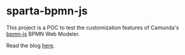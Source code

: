 # sparta-bpmn-js

This project is a POC to test the customization features of Camunda's [bpmn-js](https://github.com/bpmn-io/bpmn-js) BPMN Web Modeler.

Read the blog [here](http://bpmn.io/blog/posts/2015-locking-down-bpmn-js.html).